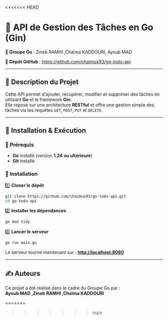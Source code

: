 <<<<<<< HEAD
# 📌 API de Gestion des Tâches en Go (Gin)

👥 **Groupe Go** : Zineb RAMHI ,Chaïma KADDOURI, Ayoub MAD

🔗 **Dépôt GitHub** : https://github.com/chaimux93/go-todo-api

---

## 📝 Description du Projet
Cette API permet d'ajouter, récupérer, modifier et supprimer des tâches en utilisant **Go** et le framework **Gin**.  
Elle repose sur une architecture **RESTful** et offre une gestion simple des tâches via les requêtes `GET`, `POST`, `PUT` et `DELETE`.

---

## 🚀 Installation & Exécution

### 🔹 **Prérequis**
- **Go** installé (version **1.24 ou ultérieure**)
- **Git** installé

### 🔹 **Installation**

1️⃣ **Cloner le dépôt**
```sh
git clone https://github.com/chaimux93/go-todo-api.git
cd go-todo-api
```

2️⃣ **Installer les dépendances**
```sh
go mod tidy
```

3️⃣ **Lancer le serveur**
```sh
go run main.go
```
Le serveur tourne maintenant sur : **[http://localhost:8080](http://localhost:8080)**

---

## ✍️ **Auteurs**
Ce projet a été réalisé dans le cadre du Groupe Go par :  
**Ayoub MAD ,Zineb RAMHI ,Chaïma KADDOURI**

=======
 
>>>>>>> main

